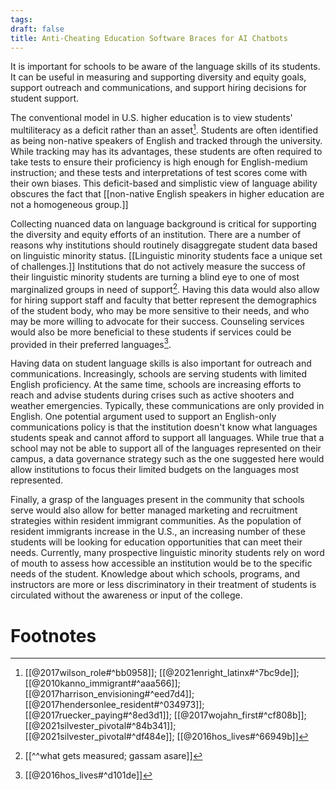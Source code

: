 ```yaml
---
tags: 
draft: false
title: Anti-Cheating Education Software Braces for AI Chatbots
---
```


It is important for schools to be aware of the language skills of its students. It can be useful in measuring and supporting diversity and equity goals, support outreach and communications, and support hiring decisions for student support.

The conventional model in U.S. higher education is to view students' multiliteracy as a deficit rather than an asset[^2]. Students are often identified as being non-native speakers of English and tracked through the university. While tracking may has its advantages, these students are often required to take tests to ensure their proficiency is high enough for English-medium instruction; and these tests and interpretations of test scores come with their own biases. This deficit-based and simplistic view of language ability obscures the fact that [[non-native English speakers in higher education are not a homogeneous group.]]

Collecting nuanced data on language background is critical for supporting the diversity and equity efforts of an institution. There are a number of reasons why institutions should routinely disaggregate student data based on linguistic minority status. [[Linguistic minority students face a unique set of challenges.]] Institutions that do not actively measure the success of their linguistic minority students are turning a blind eye to one of most marginalized groups in need of support[^3]. Having this data would also allow for hiring support staff and faculty that better represent the demographics of the student body, who may be more sensitive to their needs, and who may be more willing to advocate for their success. Counseling services would also be more beneficial to these students if services could be provided in their preferred languages[^4].

Having data on student language skills is also important for outreach and communications. Increasingly, schools are serving students with limited English proficiency. At the same time, schools are increasing efforts to reach and advise students during crises such as active shooters and weather emergencies. Typically, these communications are only provided in English. One potential argument used to support an English-only communications policy is that the institution doesn't know what languages students speak and cannot afford to support all languages. While true that a school may not be able to support all of the languages represented on their campus, a data governance strategy such as the one suggested here would allow institutions to focus their limited budgets on the languages most represented.

Finally, a grasp of the languages present in the community that schools serve would also allow for better managed marketing and recruitment strategies within resident immigrant communities. As the population of resident immigrants increase in the U.S., an increasing number of these students will be looking for education opportunities that can meet their needs. Currently, many prospective linguistic minority students rely on word of mouth to assess how accessible an institution would be to the specific needs of the student. Knowledge about which schools, programs, and instructors are more or less discriminatory in their treatment of students is circulated without the awareness or input of the college.

# Footnotes

[^2]: [[@2017wilson_role#^bb0958]]; [[@2021enright_latinx#^7bc9de]]; [[@2010kanno_immigrant#^aaa566]]; [[@2017harrison_envisioning#^eed7d4]]; [[@2017hendersonlee_resident#^034973]]; [[@2017ruecker_paying#^8ed3d1]]; [[@2017wojahn_first#^cf808b]]; [[@2021silvester_pivotal#^84b341]]; [[@2021silvester_pivotal#^df484e]]; [[@2016hos_lives#^66949b]]
[^3]: [[^^what gets measured; gassam asare]]
[^4]: [[@2016hos_lives#^d101de]]